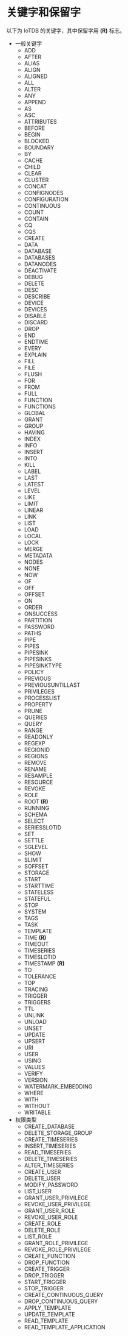 <!--

    Licensed to the Apache Software Foundation (ASF) under one
    or more contributor license agreements.  See the NOTICE file
    distributed with this work for additional information
    regarding copyright ownership.  The ASF licenses this file
    to you under the Apache License, Version 2.0 (the
    "License"); you may not use this file except in compliance
    with the License.  You may obtain a copy of the License at
    
        http://www.apache.org/licenses/LICENSE-2.0
    
    Unless required by applicable law or agreed to in writing,
    software distributed under the License is distributed on an
    "AS IS" BASIS, WITHOUT WARRANTIES OR CONDITIONS OF ANY
    KIND, either express or implied.  See the License for the
    specific language governing permissions and limitations
    under the License.

-->

# 关键字和保留字

以下为 IoTDB 的关键字，其中保留字用 **(R)** 标志。

- 一般关键字
    - ADD
    - AFTER
    - ALIAS
    - ALIGN
    - ALIGNED
    - ALL
    - ALTER
    - ANY
    - APPEND
    - AS
    - ASC
    - ATTRIBUTES
    - BEFORE
    - BEGIN
    - BLOCKED
    - BOUNDARY
    - BY
    - CACHE
    - CHILD
    - CLEAR
    - CLUSTER
    - CONCAT
    - CONFIGNODES
    - CONFIGURATION
    - CONTINUOUS
    - COUNT
    - CONTAIN
    - CQ
    - CQS
    - CREATE
    - DATA
    - DATABASE
    - DATABASES
    - DATANODES
    - DEACTIVATE
    - DEBUG
    - DELETE
    - DESC
    - DESCRIBE
    - DEVICE
    - DEVICES
    - DISABLE
    - DISCARD
    - DROP
    - END
    - ENDTIME
    - EVERY
    - EXPLAIN
    - FILL
    - FILE
    - FLUSH
    - FOR
    - FROM
    - FULL
    - FUNCTION
    - FUNCTIONS
    - GLOBAL
    - GRANT
    - GROUP
    - HAVING
    - INDEX
    - INFO
    - INSERT
    - INTO
    - KILL
    - LABEL
    - LAST
    - LATEST
    - LEVEL
    - LIKE
    - LIMIT
    - LINEAR
    - LINK
    - LIST
    - LOAD
    - LOCAL
    - LOCK
    - MERGE
    - METADATA
    - NODES
    - NONE
    - NOW
    - OF
    - OFF
    - OFFSET
    - ON
    - ORDER
    - ONSUCCESS
    - PARTITION
    - PASSWORD
    - PATHS
    - PIPE
    - PIPES
    - PIPESINK
    - PIPESINKS
    - PIPESINKTYPE
    - POLICY
    - PREVIOUS
    - PREVIOUSUNTILLAST
    - PRIVILEGES
    - PROCESSLIST
    - PROPERTY
    - PRUNE
    - QUERIES
    - QUERY
    - RANGE
    - READONLY
    - REGEXP
    - REGIONID
    - REGIONS
    - REMOVE
    - RENAME
    - RESAMPLE
    - RESOURCE
    - REVOKE
    - ROLE
    - ROOT **(R)**
    - RUNNING
    - SCHEMA
    - SELECT
    - SERIESSLOTID
    - SET
    - SETTLE
    - SGLEVEL
    - SHOW
    - SLIMIT
    - SOFFSET
    - STORAGE
    - START
    - STARTTIME
    - STATELESS
    - STATEFUL
    - STOP
    - SYSTEM
    - TAGS
    - TASK
    - TEMPLATE
    - TIME **(R)**
    - TIMEOUT
    - TIMESERIES
    - TIMESLOTID
    - TIMESTAMP **(R)**
    - TO
    - TOLERANCE
    - TOP
    - TRACING
    - TRIGGER
    - TRIGGERS
    - TTL
    - UNLINK
    - UNLOAD
    - UNSET
    - UPDATE
    - UPSERT
    - URI
    - USER
    - USING
    - VALUES
    - VERIFY
    - VERSION
    - WATERMARK_EMBEDDING
    - WHERE
    - WITH
    - WITHOUT
    - WRITABLE
- 权限类型
    - CREATE_DATABASE
    - DELETE_STORAGE_GROUP
    - CREATE_TIMESERIES
    - INSERT_TIMESERIES
    - READ_TIMESERIES
    - DELETE_TIMESERIES
    - ALTER_TIMESERIES
    - CREATE_USER
    - DELETE_USER
    - MODIFY_PASSWORD
    - LIST_USER
    - GRANT_USER_PRIVILEGE
    - REVOKE_USER_PRIVILEGE
    - GRANT_USER_ROLE
    - REVOKE_USER_ROLE
    - CREATE_ROLE
    - DELETE_ROLE
    - LIST_ROLE
    - GRANT_ROLE_PRIVILEGE
    - REVOKE_ROLE_PRIVILEGE
    - CREATE_FUNCTION
    - DROP_FUNCTION
    - CREATE_TRIGGER
    - DROP_TRIGGER
    - START_TRIGGER
    - STOP_TRIGGER
    - CREATE_CONTINUOUS_QUERY
    - DROP_CONTINUOUS_QUERY
    - APPLY_TEMPLATE
    - UPDATE_TEMPLATE
    - READ_TEMPLATE
    - READ_TEMPLATE_APPLICATION